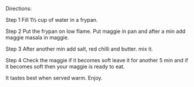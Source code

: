 Directions:

Step 1 
Fill 1½ cup of water in a frypan.

Step 2 
Put the frypan on low flame. Put maggie in pan and after a min add maggie masala in maggie.

Step 3
After another min add salt, red chilli and butter. mix it.

Step 4 
Check the maggie if it becomes soft leave it for another 5 min and if it becomes soft then your maggie is ready to eat.

It tastes best when served warm. Enjoy.  